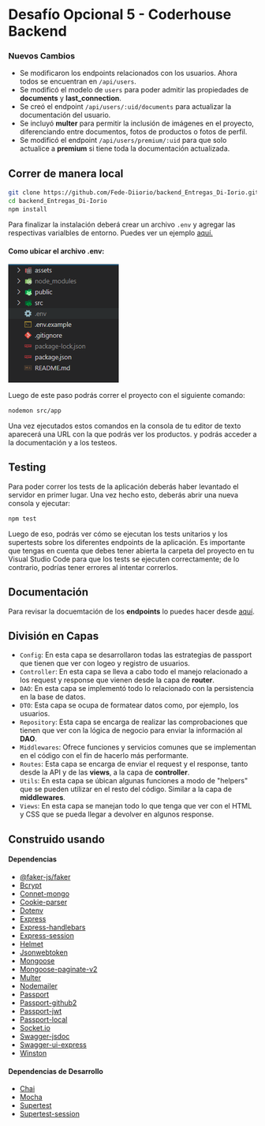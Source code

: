 # Desafío Opcional 5 - Coderhouse Backend

### Nuevos Cambios

- Se modificaron los endpoints relacionados con los usuarios. Ahora todos se encuentran en `/api/users`.
- Se modificó el modelo de `users` para poder admitir las propiedades de **documents** y **last_connection**.
- Se creó el endpoint `/api/users/:uid/documents` para actualizar la documentación del usuario.
- Se incluyó **multer** para permitir la inclusión de imágenes en el proyecto, diferenciando entre documentos, fotos de productos o fotos de perfil.
- Se modificó el endpoint `/api/users/premium/:uid` para que solo actualice a **premium** si tiene toda la documentación actualizada.

## Correr de manera local
```bash
git clone https://github.com/Fede-Diiorio/backend_Entregas_Di-Iorio.git
cd backend_Entregas_Di-Iorio
npm install
```

Para finalizar la instalación deberá crear un archivo `.env` y agregar las respectivas varialbles de entorno. Puedes ver un ejemplo [aquí.](https://github.com/Fede-Diiorio/backend_Entregas_Di-Iorio/blob/main/examples/.env.example) 

#### Como ubicar el archivo **.env**:

![Imagen de env](https://github.com/Fede-Diiorio/backend_Entregas_Di-Iorio/blob/main/examples/envExample.png?raw=true)

Luego de este paso podrás correr el proyecto con el siguiente comando:

````bash
nodemon src/app
````

Una vez ejecutados estos comandos en la consola de tu editor de texto aparecerá una URL con la que podrás ver los productos. y podrás acceder a la documentación y a los testeos.

## Testing

Para poder correr los tests de la aplicación deberás haber levantado el servidor en primer lugar. Una vez hecho esto, deberás abrir una nueva consola y ejecutar:

````bash
npm test
````

Luego de eso, podrás ver cómo se ejecutan los tests unitarios y los supertests sobre los diferentes endpoints de la aplicación. Es importante que tengas en cuenta que debes tener abierta la carpeta del proyecto en tu Visual Studio Code para que los tests se ejecuten correctamente; de lo contrario, podrías tener errores al intentar correrlos.

## Documentación

Para revisar la docuemtación de los **endpoints** lo puedes hacer desde [aquí](http://localhost:8080/apidocs/).
## División en Capas
- `Config`: En esta capa se desarrollaron todas las estrategias de passport que tienen que ver con logeo y registro de usuarios.
- `Controller`: En esta capa se lleva a cabo todo el manejo relacionado a los request y response que vienen desde la capa de **router**.
- `DAO`: En esta capa se implementó todo lo relacionado con la persistencia en la base de datos.
- `DTO`: Esta capa se ocupa de formatear datos como, por ejemplo, los usuarios.
- `Repository`: Esta capa se encarga de realizar las comprobaciones que tienen que ver con la lógica de negocio para enviar la información al **DAO**.
- `Middlewares`: Ofrece funciones y servicios comunes que se implementan en el código con el fin de hacerlo más performante.
- `Routes`: Esta capa se encarga de enviar el request y el response, tanto desde la API y de las **views**, a la capa de **controller**.
- `Utils`: En esta capa se úbican algunas funciones a modo de "helpers" que se pueden utilizar en el resto del código. Similar a la capa de **middlewares**.
- `Views`: En esta capa se manejan todo lo que tenga que ver con el HTML y CSS que se pueda llegar a devolver en algunos response.

## Construido usando

#### Dependencias

- [@faker-js/faker](https://fakerjs.dev/guide/)
- [Bcrypt](https://www.npmjs.com/package/bcrypt)
- [Connet-mongo](https://www.npmjs.com/package/connect-mongo)
- [Cookie-parser](https://www.npmjs.com/package/cookie-parser)
- [Dotenv](https://www.npmjs.com/package/dotenv)
- [Express](https://www.npmjs.com/package/express)
- [Express-handlebars](https://handlebarsjs.com/guide/#what-is-handlebars)
- [Express-session](https://www.npmjs.com/package/express-session)
- [Helmet](https://www.npmjs.com/package/helmet)
- [Jsonwebtoken](https://jwt.io/)
- [Mongoose](https://mongoosejs.com/docs/guide.html)
- [Mongoose-paginate-v2](https://www.npmjs.com/package/mongoose-paginate-v2)
- [Multer](https://www.npmjs.com/package/multer)
- [Nodemailer](https://nodemailer.com/about/)
- [Passport](https://www.passportjs.org/docs/)
- [Passport-github2](https://www.passportjs.org/packages/passport-github2/)
- [Passport-jwt](https://www.passportjs.org/packages/passport-jwt/)
- [Passport-local](https://www.passportjs.org/packages/passport-local/)
- [Socket.io](https://socket.io/docs/v4/)
- [Swagger-jsdoc](https://www.npmjs.com/package/swagger-jsdoc)
- [Swagger-ui-express](https://swagger.io/docs/open-source-tools/swagger-ui/usage/installation/)
- [Winston](https://www.npmjs.com/package/winston)

#### Dependencias de Desarrollo
- [Chai](https://www.chaijs.com/)
- [Mocha](https://mochajs.org/)
- [Supertest](https://www.npmjs.com/package/supertest)
- [Supertest-session](https://www.npmjs.com/package/supertest-session)